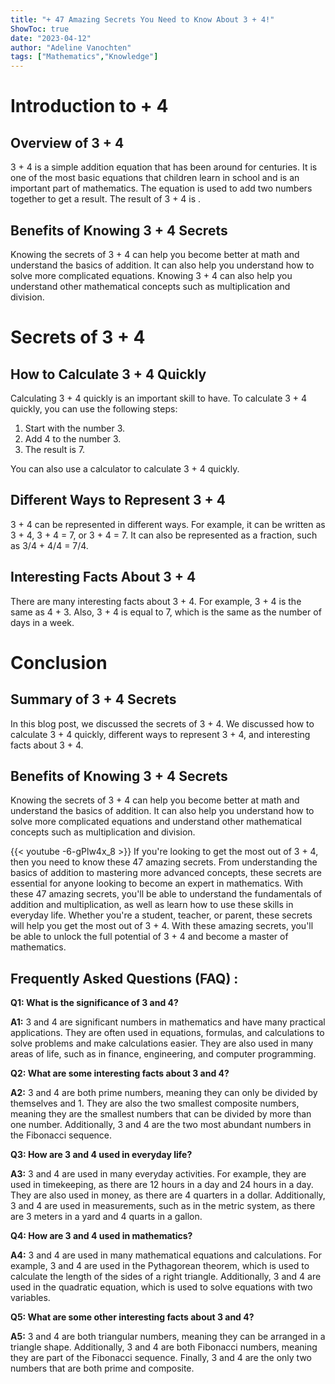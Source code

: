 ```yaml
---
title: "+ 47 Amazing Secrets You Need to Know About 3 + 4!"
ShowToc: true 
date: "2023-04-12"
author: "Adeline Vanochten" 
tags: ["Mathematics","Knowledge"]
---
```

# Introduction to  + 4

## Overview of 3 + 4

3 + 4 is a simple addition equation that has been around for centuries. It is one of the most basic equations that children learn in school and is an important part of mathematics. The equation is used to add two numbers together to get a result. The result of 3 + 4 is .

## Benefits of Knowing 3 + 4 Secrets

Knowing the secrets of 3 + 4 can help you become better at math and understand the basics of addition. It can also help you understand how to solve more complicated equations. Knowing 3 + 4 can also help you understand other mathematical concepts such as multiplication and division.

# Secrets of 3 + 4

## How to Calculate 3 + 4 Quickly

Calculating 3 + 4 quickly is an important skill to have. To calculate 3 + 4 quickly, you can use the following steps:

1. Start with the number 3.
2. Add 4 to the number 3.
3. The result is 7.

You can also use a calculator to calculate 3 + 4 quickly.

## Different Ways to Represent 3 + 4

3 + 4 can be represented in different ways. For example, it can be written as 3 + 4, 3 + 4 = 7, or 3 + 4 = 7. It can also be represented as a fraction, such as 3/4 + 4/4 = 7/4.

## Interesting Facts About 3 + 4

There are many interesting facts about 3 + 4. For example, 3 + 4 is the same as 4 + 3. Also, 3 + 4 is equal to 7, which is the same as the number of days in a week.

# Conclusion

## Summary of 3 + 4 Secrets

In this blog post, we discussed the secrets of 3 + 4. We discussed how to calculate 3 + 4 quickly, different ways to represent 3 + 4, and interesting facts about 3 + 4.

## Benefits of Knowing 3 + 4 Secrets

Knowing the secrets of 3 + 4 can help you become better at math and understand the basics of addition. It can also help you understand how to solve more complicated equations and understand other mathematical concepts such as multiplication and division.

{{< youtube -6-gPlw4x_8 >}} 
If you're looking to get the most out of 3 + 4, then you need to know these 47 amazing secrets. From understanding the basics of addition to mastering more advanced concepts, these secrets are essential for anyone looking to become an expert in mathematics. With these 47 amazing secrets, you'll be able to understand the fundamentals of addition and multiplication, as well as learn how to use these skills in everyday life. Whether you're a student, teacher, or parent, these secrets will help you get the most out of 3 + 4. With these amazing secrets, you'll be able to unlock the full potential of 3 + 4 and become a master of mathematics.

## Frequently Asked Questions (FAQ) :
**Q1: What is the significance of 3 and 4?**

**A1:** 3 and 4 are significant numbers in mathematics and have many practical applications. They are often used in equations, formulas, and calculations to solve problems and make calculations easier. They are also used in many areas of life, such as in finance, engineering, and computer programming.

**Q2: What are some interesting facts about 3 and 4?**

**A2:** 3 and 4 are both prime numbers, meaning they can only be divided by themselves and 1. They are also the two smallest composite numbers, meaning they are the smallest numbers that can be divided by more than one number. Additionally, 3 and 4 are the two most abundant numbers in the Fibonacci sequence.

**Q3: How are 3 and 4 used in everyday life?**

**A3:** 3 and 4 are used in many everyday activities. For example, they are used in timekeeping, as there are 12 hours in a day and 24 hours in a day. They are also used in money, as there are 4 quarters in a dollar. Additionally, 3 and 4 are used in measurements, such as in the metric system, as there are 3 meters in a yard and 4 quarts in a gallon.

**Q4: How are 3 and 4 used in mathematics?**

**A4:** 3 and 4 are used in many mathematical equations and calculations. For example, 3 and 4 are used in the Pythagorean theorem, which is used to calculate the length of the sides of a right triangle. Additionally, 3 and 4 are used in the quadratic equation, which is used to solve equations with two variables.

**Q5: What are some other interesting facts about 3 and 4?**

**A5:** 3 and 4 are both triangular numbers, meaning they can be arranged in a triangle shape. Additionally, 3 and 4 are both Fibonacci numbers, meaning they are part of the Fibonacci sequence. Finally, 3 and 4 are the only two numbers that are both prime and composite.





